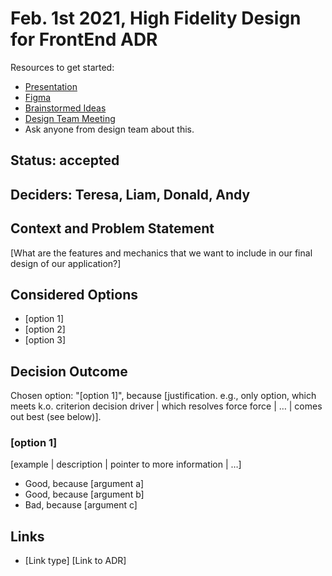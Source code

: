 # Feb. 1st 2021, High Fidelity Design for FrontEnd ADR

Resources to get started:

- [Presentation](https://github.com/DonaldWolfson/cse110-w21-group29/blob/main/specs/brainstorm/Electric%20Pomato%20UI/UX%20Design%20(Complete)/high_fidelity_interface_design.pdf)
- [Figma](https://www.figma.com/file/0xkjAbdUK1WsQjAqwKRYTc/Electric-Pomato-Prototype?node-id=0%3A1)
- [Brainstormed Ideas](https://github.com/DonaldWolfson/cse110-w21-group29/tree/main/specs/brainstorm)
- [Design Team Meeting](https://github.com/DonaldWolfson/cse110-w21-group29/blob/main/admin/meetings/012521-design.md)
- Ask anyone from design team about this.

## Status: accepted

## Deciders: Teresa, Liam, Donald, Andy

## Context and Problem Statement

[What are the features and mechanics that we want to include in our final design of our application?]

## Considered Options

- [option 1]
- [option 2]
- [option 3]

## Decision Outcome

Chosen option: "[option 1]", because [justification. e.g., only option, which meets k.o. criterion decision driver | which resolves force force | … | comes out best (see below)].

### [option 1]

[example | description | pointer to more information | …] <!-- optional -->

- Good, because [argument a]
- Good, because [argument b]
- Bad, because [argument c]


## Links <!-- optional -->

- [Link type] [Link to ADR] <!-- example: Refined by [ADR-0005](0005-example.md) -->
